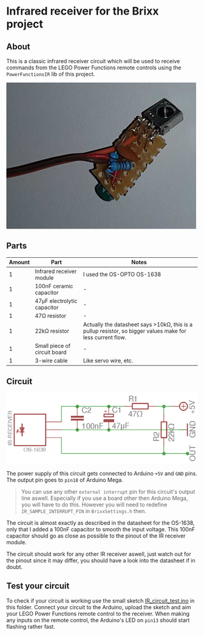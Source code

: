 # Infrared receiver for the Brixx project

## About

This is a classic infrared receiver circuit which will be used to receive commands from the LEGO Power Functions
remote controls using the `PowerFunctionsIR` lib of this project.

![IR-receiver-foto](/Media/IR-receiver-foto.jpg)

## Parts

| Amount | Part | Notes |
| - | - | - |
| 1 | Infrared receiver module | I used the OS-OPTO OS-1638 |
| 1 | 100nF ceramic capacitor | - |
| 1 | 47µF electrolytic capacitor | - |
| 1 | 47Ω resistor | - |
| 1 | 22kΩ resistor | Actually the datasheet says >10kΩ, this is a pullup resistor, so bigger values make for less current flow. |
| 1 | Small piece of circuit board | - |
| 1 | 3-wire cable | Like servo wire, etc. |


## Circuit

![IR-receiver-circuit](/Media/IR-receiver-circuit.png)

The power supply of this circuit gets connected to Arduino `+5V` and `GND` pins. The output pin goes to `pin18` of Arduino Mega.

> You can use any other `external interrupt` pin for this circuit's output line aswell.
> Especially if you use a board other then Arduino Mega, you will have to do this.
> However you will need to redefine `IR_SAMPLE_INTERRUPT_PIN` in `BrixxSettings.h` then.

The circuit is almost exactly as described in the datasheet for the OS-1638, only that I added a 100nF capacitor to smooth
the input voltage. This 100nF capacitor should go as close as possible to the pinout of the IR receiver module.

The circuit should work for any other IR receiver aswell, just watch out for the pinout since it may differ, you should
have a look into the datasheet if in doubt.

## Test your circuit

To check if your circuit is working use the small sketch [IR_circuit_test.ino](IR_circuit_test.ino) in this folder.
Connect your circuit to the Arduino, upload the sketch and aim your LEGO Power Functions remote control to the receiver.
When making any inputs on the remote control, the Arduino's LED on `pin13` should start flashing rather fast.
